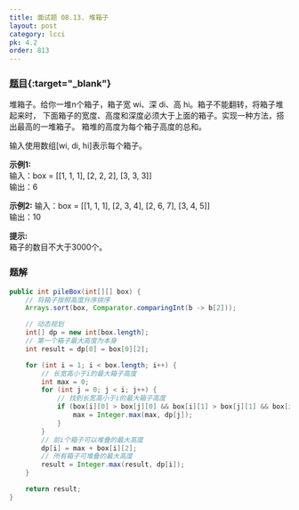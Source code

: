 ```yaml
---
title: 面试题 08.13. 堆箱子
layout: post
category: lcci
pk: 4.2
order: 813
---
```


### [题目](https://leetcode-cn.com/pile-box-lcci/){:target="_blank"}

堆箱子。给你一堆n个箱子，箱子宽 wi、深 di、高 hi。箱子不能翻转，将箱子堆起来时，
下面箱子的宽度、高度和深度必须大于上面的箱子。实现一种方法，搭出最高的一堆箱子。
箱堆的高度为每个箱子高度的总和。

输入使用数组[wi, di, hi]表示每个箱子。

**示例1:**  
输入：box = [[1, 1, 1], [2, 2, 2], [3, 3, 3]]  
输出：6

**示例2:**
输入：box = [[1, 1, 1], [2, 3, 4], [2, 6, 7], [3, 4, 5]]  
输出：10

**提示:**  
箱子的数目不大于3000个。

### 题解

```java
public int pileBox(int[][] box) {
    // 将箱子按照高度升序排序
    Arrays.sort(box, Comparator.comparingInt(b -> b[2]));

    // 动态规划
    int[] dp = new int[box.length];
    // 第一个箱子最大高度为本身
    int result = dp[0] = box[0][2];

    for (int i = 1; i < box.length; i++) {
        // 长宽高小于i的最大箱子高度
        int max = 0;
        for (int j = 0; j < i; j++) {
            // 找到长宽高小于i的最大箱子高度
            if (box[i][0] > box[j][0] && box[i][1] > box[j][1] && box[i][2] > box[j][2]) {
                max = Integer.max(max, dp[j]);
            }
        }
        // 前i个箱子可以堆叠的最大高度
        dp[i] = max + box[i][2];
        // 所有箱子可堆叠的最大高度
        result = Integer.max(result, dp[i]);
    }

    return result;
}
```